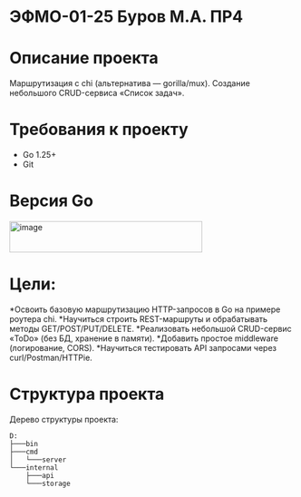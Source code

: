 # ЭФМО-01-25 Буров М.А. ПР4

# Описание проекта
Маршрутизация с chi (альтернатива — gorilla/mux). Создание небольшого CRUD-сервиса «Список задач».

# Требования к проекту
* Go 1.25+
* Git

# Версия Go
<img width="340" height="55" alt="image" src="https://github.com/user-attachments/assets/e7fec853-899d-442e-9d95-94d494a5cb46" />

# Цели:
*Освоить базовую маршрутизацию HTTP-запросов в Go на примере роутера chi.
*Научиться строить REST-маршруты и обрабатывать методы GET/POST/PUT/DELETE.
*Реализовать небольшой CRUD-сервис «ToDo» (без БД, хранение в памяти).
*Добавить простое middleware (логирование, CORS).
*Научиться тестировать API запросами через curl/Postman/HTTPie.

# Структура проекта
Дерево структуры проекта: 
```
D:
├───bin
├───cmd
│   └───server
└───internal
    ├───api
    └───storage
```
